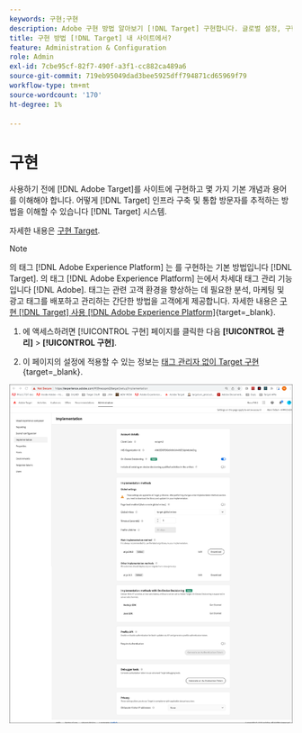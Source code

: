 ```yaml
---
keywords: 구현;구현
description: Adobe 구현 방법 알아보기 [!DNL Target] 구현합니다. 글로벌 설정, 구현 방법(AEP Web SDK 또는 at.js) 등을 설정합니다.
title: 구현 방법 [!DNL Target] 내 사이트에서?
feature: Administration & Configuration
role: Admin
exl-id: 7cbe95cf-82f7-490f-a3f1-cc882ca489a6
source-git-commit: 719eb95049dad3bee5925dff794871cd65969f79
workflow-type: tm+mt
source-wordcount: '170'
ht-degree: 1%

---
```


# 구현

사용하기 전에 [!DNL Adobe Target]를 사이트에 구현하고 몇 가지 기본 개념과 용어를 이해해야 합니다. 어떻게 [!DNL Target] 인프라 구축 및 통합 방문자를 추적하는 방법을 이해할 수 있습니다 [!DNL Target] 시스템.

자세한 내용은 [구현 Target](/help/main/c-implementing-target/implementing-target.md).

>[!NOTE]
>
>의 태그 [!DNL Adobe Experience Platform] 는 를 구현하는 기본 방법입니다 [!DNL Target]. 의 태그 [!DNL Adobe Experience Platform] 는에서 차세대 태그 관리 기능입니다 [!DNL Adobe]. 태그는 관련 고객 환경을 향상하는 데 필요한 분석, 마케팅 및 광고 태그를 배포하고 관리하는 간단한 방법을 고객에게 제공합니다. 자세한 내용은 [구현 [!DNL Target] 사용 [!DNL Adobe Experience Platform]](https://developer.adobe.com/target/implement/client-side/atjs/how-to-deployatjs/implement-target-using-adobe-launch/){target=_blank}.

1. 에 액세스하려면 [!UICONTROL 구현] 페이지를 클릭한 다음 **[!UICONTROL 관리]** > **[!UICONTROL 구현]**.

1. 이 페이지의 설정에 적용할 수 있는 정보는 [태그 관리자 없이 Target 구현](https://developer.adobe.com/target/implement/client-side/atjs/how-to-deployatjs/implement-target-without-a-tag-manager/){target=_blank}.

![구현 페이지](/help/main/administrating-target/assets/implementation.png)
